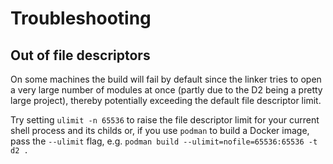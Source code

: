 # Troubleshooting

## Out of file descriptors

On some machines the build will fail by default since the linker tries to open a very large number of modules at once (partly due to the D2 being a pretty large project), thereby potentially exceeding the default file descriptor limit.

Try setting `ulimit -n 65536` to raise the file descriptor limit for your current shell process and its childs or, if you use `podman` to build a Docker image, pass the `--ulimit` flag, e.g. `podman build --ulimit=nofile=65536:65536 -t d2 .`
